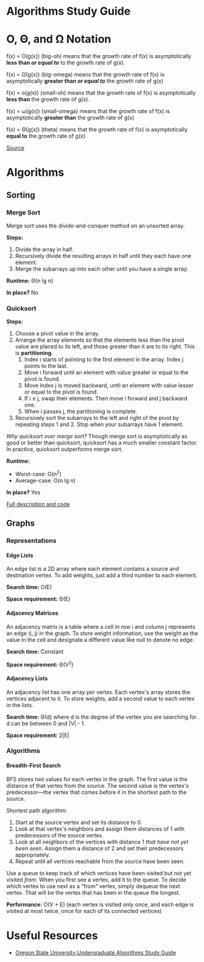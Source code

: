 # Algorithms Study Guide

O, Θ, and Ω Notation
================================================================================

f(x) = O(g(x)) (big-oh) means that the growth rate of f(x) is asymptotically **less than _or equal to_** to the growth rate of g(x).

f(x) = Ω(g(x)) (big-omega) means that the growth rate of f(x) is asymptotically **greater than _or equal to_** the growth rate of g(x)

f(x) = o(g(x)) (small-oh) means that the growth rate of f(x) is asymptotically **less than** the growth rate of g(x).

f(x) = ω(g(x)) (small-omega) means that the growth rate of f(x) is asymptotically **greater than** the growth rate of g(x)

f(x) = Θ(g(x)) (theta) means that the growth rate of f(x) is asymptotically **equal to** the growth rate of g(x)

[Source](http://stackoverflow.com/a/471206)



Algorithms
================================================================================

Sorting
--------------------------------------------------------------------------------

### Merge Sort

Merge sort uses the divide-and-conquer method on an unsorted array.

**Steps:**

1. Divide the array in half.
2. Recursively divide the resulting arrays in half until they each have one element.
3. Merge the subarrays up into each other until you have a single array.

**Runtime:** Θ(n lg n)

**In place?** No


### Quicksort

**Steps:**

1. Choose a pivot value in the array.
2. Arrange the array elements so that the elements less than the pivot value are placed to its left, and those greater than it are to its right. This is **partitioning**.
   1. Index i starts of pointing to the first element in the array. Index j points to the last.
   2. Move i forward until an element with value greater or equal to the pivot is found.
   3. Move Index j is moved backward, until an element with value lesser or equal to the pivot is found.
   4. If i ≤ j, swap their elements. Then move i forward and j backward one.
   5. When i passes j, the partitioning is complete.
3. Recursively sort the subarrays to the left and right of the pivot by repeating steps 1 and 2. Stop when your subarrays have 1 element.

*Why quicksort over merge sort?* Though merge sort is asymptotically as good or better than quicksort, quicksort has a much smaller constant factor. In practice, quicksort outperforms merge sort.

**Runtime:**

 - Worst-case: O(n<sup>2</sup>)
 - Average-case: O(n lg n)

**In place?** Yes

[Full description and code](http://www.algolist.net/Algorithms/Sorting/Quicksort)



Graphs
--------------------------------------------------------------------------------

### Representations

#### Edge Lists

An edge list is a 2D array where each element contains a source and destination vertex. To add weights, just add a third number to each element.

**Search time:** O(E)

**Space requirement:** Θ(E)


#### Adjacency Matrices

An adjacency matrix is a table where a cell in row i and column j represents an edge (i, j) in the graph. To store weight information, use the weight as the value in the cell and designate a different value like null to denote no edge.

**Search time:** Constant

**Space requirement:** Θ(V<sup>2</sup>)


#### Adjacency Lists

An adjacency list has one array per vertex. Each vertex's array stores the vertices adjacent to it. To store weights, add a second value to each vertex in the lists.

**Search time:** Θ(d) where d is the degree of the vertex you are searching for. d can be between 0 and |V| - 1.

**Space requirement:** 2|E|


### Algorithms

#### Breadth-First Search

BFS stores two values for each vertex in the graph. The first value is the distance of that vertex from the source. The second value is the vertex's predecessor—the vertex that comes before it in the shortest path to the source.

Shortest path algorithm:

1. Start at the source vertex and set its distance to 0.
2. Look at that vertex's neighbors and assign them distances of 1 with predecessors of the source vertex.
3. Look at all neighbors of the vertices with distance 1 _that have not yet been seen_. Assign them a distance of 2 and set their predecessors appropriately.
4. Repeat until all vertices reachable from the source have been seen.

Use a queue to keep track of which vertices have been visited but not yet visited _from_. When you first see a vertex, add it to the queue. To decide which vertex to use next as a "from" vertex, simply dequeue the next vertex. That will be the vertex that has been in the queue the longest.

**Performance:** O(V + E) (each vertex is visited only once, and each edge is visited at most twice, once for each of its connected vertices)



Useful Resources
================================================================================

- [Oregon State University Undergraduate Algorithms Study Guide](https://web.engr.oregonstate.edu/~glencora/wiki/index.php?n=Main.UndergraduateAlgorithmsStudyGuide)
